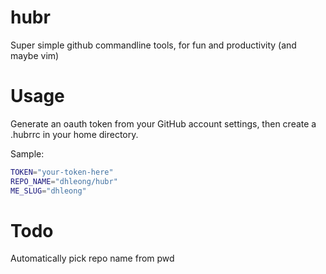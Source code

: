 hubr
====

Super simple github commandline tools, for fun and productivity (and maybe vim)

Usage
=====
Generate an oauth token from your GitHub account settings, then create a .hubrrc in your home directory. 

Sample:

```bash
TOKEN="your-token-here"
REPO_NAME="dhleong/hubr"
ME_SLUG="dhleong"
```

Todo
====
Automatically pick repo name from pwd
